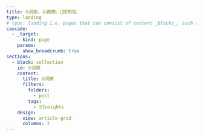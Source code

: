 ```yaml
---
title: 🤓洞察、👍推薦、🧠認知站
type: landing
# type: landing i.e. pages that can consist of content _blocks_, such as 
cascade:
  - _target:
      kind: page
    params:
      show_breadcrumb: true
sections:
  - block: collection
    id: 🤓洞察
    content:
      title: 🤓洞察
      filters:
        folders:
          - post
        tags:
          - 🤓Insights
    design:
      view: article-grid
      columns: 2
---
```


<!-- [🧱 Build your pages with blocks: no-code required! | Hugo Blox Docs](https://docs.hugoblox.com/getting-started/page-builder/#listing-view) -->
<style>
article.prose > h1 {
  font-size: 1.25rem;
  font-weight: 700;
}
</style>